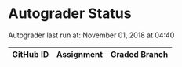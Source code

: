 # Autograder Status
Autograder last run at: November 01, 2018 at 04:40

| GitHub ID | Assignment | Graded Branch |
|-----------|------------|---------------|
